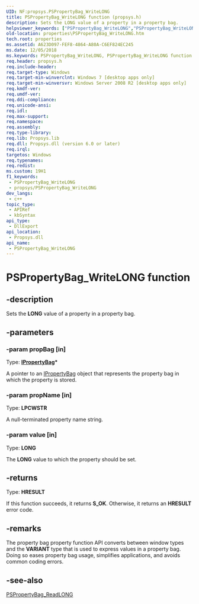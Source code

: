 ```yaml
---
UID: NF:propsys.PSPropertyBag_WriteLONG
title: PSPropertyBag_WriteLONG function (propsys.h)
description: Sets the LONG value of a property in a property bag.
helpviewer_keywords: ["PSPropertyBag_WriteLONG","PSPropertyBag_WriteLONG function [Windows Properties]","properties.PSPropertyBag_WriteLONG","propsys/PSPropertyBag_WriteLONG","shell.PSPropertyBag_WriteLONG","shell_PSPropertyBag_WriteLONG"]
old-location: properties\PSPropertyBag_WriteLONG.htm
tech.root: properties
ms.assetid: A623D097-FEF8-4864-A80A-C6EF824EC245
ms.date: 12/05/2018
ms.keywords: PSPropertyBag_WriteLONG, PSPropertyBag_WriteLONG function [Windows Properties], properties.PSPropertyBag_WriteLONG, propsys/PSPropertyBag_WriteLONG, shell.PSPropertyBag_WriteLONG, shell_PSPropertyBag_WriteLONG
req.header: propsys.h
req.include-header: 
req.target-type: Windows
req.target-min-winverclnt: Windows 7 [desktop apps only]
req.target-min-winversvr: Windows Server 2008 R2 [desktop apps only]
req.kmdf-ver: 
req.umdf-ver: 
req.ddi-compliance: 
req.unicode-ansi: 
req.idl: 
req.max-support: 
req.namespace: 
req.assembly: 
req.type-library: 
req.lib: Propsys.lib
req.dll: Propsys.dll (version 6.0 or later)
req.irql: 
targetos: Windows
req.typenames: 
req.redist: 
ms.custom: 19H1
f1_keywords:
 - PSPropertyBag_WriteLONG
 - propsys/PSPropertyBag_WriteLONG
dev_langs:
 - c++
topic_type:
 - APIRef
 - kbSyntax
api_type:
 - DllExport
api_location:
 - Propsys.dll
api_name:
 - PSPropertyBag_WriteLONG
---
```


# PSPropertyBag_WriteLONG function


## -description

Sets the <b>LONG</b> value of a property in a property bag.

## -parameters

### -param propBag [in]

Type: <b><a href="../oaidl/nn-oaidl-ipropertybag.md">IPropertyBag</a>*</b>

A pointer to an <a href="../oaidl/nn-oaidl-ipropertybag.md">IPropertyBag</a> object that represents the property bag in which the property is stored.

### -param propName [in]

Type: <b>LPCWSTR</b>

A null-terminated property name string.

### -param value [in]

Type: <b>LONG</b>

The <b>LONG</b> value to which the property should be set.

## -returns

Type: <b>HRESULT</b>

If this function succeeds, it returns <b xmlns:loc="http://microsoft.com/wdcml/l10n">S_OK</b>. Otherwise, it returns an <b xmlns:loc="http://microsoft.com/wdcml/l10n">HRESULT</b> error code.

## -remarks

The property bag property function API converts between window types and the <b>VARIANT</b> type that is used to express values in a property bag. Doing so eases property bag usage, simplifies applications, and avoids common coding errors.

## -see-also

<a href="/windows/desktop/api/propsys/nf-propsys-pspropertybag_readlong">PSPropertyBag_ReadLONG</a>